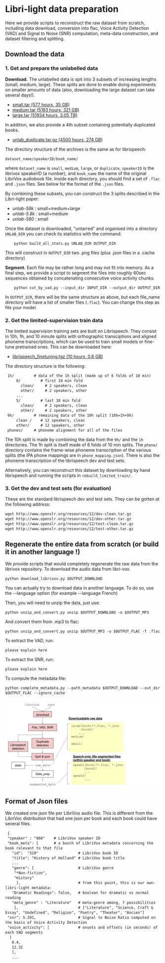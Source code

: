 # Libri-light data preparation



Here we provide scripts to reconstruct the raw dataset from scratch, including data download, conversion into flac,
Voice Activity Detection (VAD) and Signal to Noise (SNR) computation,
meta-data construction, and dataset filtering and splitting.

## Download the data

### 1. Get and prepare the unlabelled data

**Download.** The unlabelled data is spit into 3 subsets of increasing lengths (small, medium, large). These splits are done to enable doing experiments on smaller amounts of data (also, downloading the large dataset can take several days!).

-  [small.tar  (577 hours, 35 GB)](https://dl.fbaipublicfiles.com/librilight/data/small.tar)   
-  [medium.tar (5193 hours, 321 GB)](https://dl.fbaipublicfiles.com/librilight/data/medium.tar)
-  [large.tar  (51934 hours, 3.05 TB)](https://dl.fbaipublicfiles.com/librilight/data/large.tar)

In addition, we also provide a 4th subset containing potentially duplicated books.

- [unlab_duplicate.tar.gz  (4500 hours, 274 GB)](https://dl.fbaipublicfiles.com/librilight/data/duplicate.tar)

The directory structure of the archives is the same as for librispeech:

    dataset_name/speakerID/book_name/

where `dataset_name` is `small`, `medium`, `large`, or `duplicate`, `speakerID` is the librivox speakerID (a number), and `book_name` the name of the original LibriVox audiobook file. Inside each directory, you should find a set of `.flac` and `.json` files. See below for the format  of the `.json` files.

By combining these subsets, you can construct the 3 splits described in the Libri-light paper:

- *unlab-58k*  : small+medium+large
- *unlab-5.8k* : small+medium
- *unlab-580*  : small


Once the dataset is downloaded, "untarred" and organised into a directory `UNLAB_DIR` you can check its statistics with the command:

```console
    python build_all_stats.py UNLAB_DIR OUTPUT_DIR
```
This will construct in `OUTPUT_DIR` two .png files (plus .json files in a .cache directory)

**Segment.** Each file may be rather long and may not fit into memory.  As a final step, we provide a script to segment the files into roughly 60sec sequences obtained by concatenating consecutive voice activity chunks.

```console
    python cut_by_vad.py --input_dir INPUT_DIR --output_dir OUTPUT_DIR
```

In `OUTPUT_DIR`, there will be the same structure as above, but each file_name directory will have a list of smaller files (`.flac`). You can change this step as fits your model. 


### 2. Get the limited-supervision train data

The limited supervision training sets are built on Librispeech. They consist in 10h, 1h, and 10 minute splits with orthographic transciptions and aligned phoneme transcriptions, which can be used to train small models or fine-tune pretrained ones. This can be downloaded here:

- [librispeech_finetuning.tgz  (10 hours, 0.6 GB)](https://dl.fbaipublicfiles.com/librilight/data/librispeech_finetuning.tgz)   

The directory structure is the following:

     1h/         # data of the 1h split (made up of 6 folds of 10 min)
         0/         # first 10 min fold
           clean/     # 2 speakers, clean
           other/     # 2 speakers, other
         ...      
         5/         # last 10 min fold
           clean/     # 2 speakers, clean
           other/     # 2 speakers, other
     9h/         # remaining data of the 10h split (10h=1h+9h)
         clean /    # 12 speakers, clean
         other/     # 12 speakers, other
     phones/     # phoneme alignment for all of the files


The 10h split is made by combining the data from the `9h/` and the `1h` directories. The 1h split is itself made of 6 folds of 10 min splits. The `phone/` directory contains the frame-wise phoneme transcription of the various splits (the IPA phone mappings are in `phone_mapping.json`). There is also the phoneme transcription of the librispeech dev and test sets.  


Alternatively, you can reconstruct this dataset by downloading by hand librispeech and running the scripts in `rebuild_limited_train/`.


### 3. Get the dev and test sets (for evaluation)

These are the standard librispeech dev and test sets. They can be gotten at the following address:

    wget http://www.openslr.org/resources/12/dev-clean.tar.gz
    wget http://www.openslr.org/resources/12/dev-other.tar.gz
    wget http://www.openslr.org/resources/12/test-clean.tar.gz
    wget http://www.openslr.org/resources/12/test-other.tar.gz



## Regenerate the entire data from scratch (or build it in another language !)

We provide scripts that would completely regenerate the raw data from the librivox repository.
To download the audio data from libri-vox.
```console
python download_librivox.py $OUTPUT_DOWNLOAD
```

You can actually try to download data in another language. To do so, use the --language option (for example --language French)

Then, you will need to unzip the data, just use:
```console
python unzip_and_convert.py unzip $OUTPUT_DOWNLOAD -o $OUTPUT_MP3
```

And convert them from .mp3 to flac:
```console
python unzip_and_convert.py unzip $OUTPUT_MP3 -o $OUTPUT_FLAC -f .flac
```

To extract the VAD, run: 
```console
please explain here
```

To extract the SNR, run: 
```console
please explain here
```


To compute the metadata file:
```console
python complete_metadata.py --path_metadata $OUTPUT_DOWNLOAD --out_dir $OUTPUT_FLAC --ignore_cache
```


![pipeline](data_preparation_pipeline.svg)


## Format of Json files

We created one json file per LibriVox audio file. This is different from the LibriVoc distribution that had one json per book and each book could have several files.

     {
     "speaker" : "960"    # LibriVox speaker ID
     "book_meta": {       # a bunch of LibriVox metadata concerning the book relevant to that file
       "id":  "319"                  # LibriVox book ID
       "title": "History of Holland" # LibriVox book title
       ...                        
       "genre": [                    # LibriVox genre
        "*Non-fiction",
        "History"
         ],                          # from this point, this is our own-libri-light metadata:
       "Dramatic Readings": false,   # boolean for dramatic vs normal reading
       "meta_genre" : "Literature"   # meta-genre among, 7 possibilities
        },                           # ["Literature", "Science, Craft & Essay", "Undefined", "Religion", "Poetry", "Theater", "Ancien"]
     "snr": 5.391,                   # Signal to Noise Ratio computed on the basis of Voice Activity Detection
     "voice_activity": [             # onsets and offsets (in seconds) of each VAD segments
      [
       0.4,
       12.32
       ],
       ...

